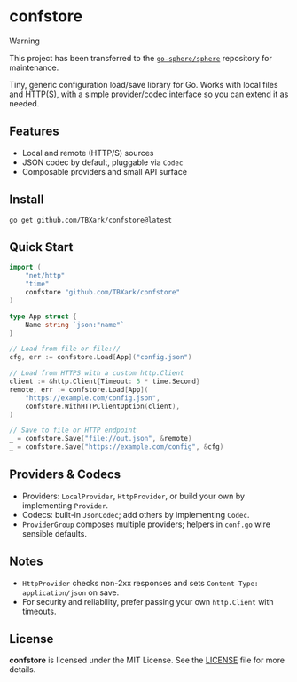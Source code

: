 # confstore

> [!WARNING]
> This project has been transferred to the [`go-sphere/sphere`](https://github.com/go-sphere/confstore) repository for maintenance.

Tiny, generic configuration load/save library for Go. Works with local files and HTTP(S), with a simple provider/codec interface so you can extend it as needed.

## Features
- Local and remote (HTTP/S) sources
- JSON codec by default, pluggable via `Codec`
- Composable providers and small API surface

## Install
`go get github.com/TBXark/confstore@latest`

## Quick Start
```go
import (
    "net/http"
    "time"
    confstore "github.com/TBXark/confstore"
)

type App struct {
    Name string `json:"name"`
}

// Load from file or file://
cfg, err := confstore.Load[App]("config.json")

// Load from HTTPS with a custom http.Client
client := &http.Client{Timeout: 5 * time.Second}
remote, err := confstore.Load[App](
    "https://example.com/config.json",
    confstore.WithHTTPClientOption(client),
)

// Save to file or HTTP endpoint
_ = confstore.Save("file://out.json", &remote)
_ = confstore.Save("https://example.com/config", &cfg)
```

## Providers & Codecs
- Providers: `LocalProvider`, `HttpProvider`, or build your own by implementing `Provider`.
- Codecs: built-in `JsonCodec`; add others by implementing `Codec`.
- `ProviderGroup` composes multiple providers; helpers in `conf.go` wire sensible defaults.

## Notes
- `HttpProvider` checks non-2xx responses and sets `Content-Type: application/json` on save.
- For security and reliability, prefer passing your own `http.Client` with timeouts.

## License
**confstore** is licensed under the MIT License. See the [LICENSE](LICENSE) file for more details.
